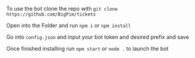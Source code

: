 To use the bot clone the repo with `git clone https://github.com/BigPim/tickets`


Open into the Folder and run `npm i` or `npm install`

Go into `config.json` and input your bot token and desired prefix and save

Once finished installing run `npm start` or `node .` to launch the bot
